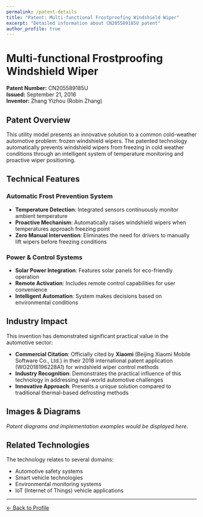 ```yaml
---
permalink: /patent-details
title: "Patent: Multi-functional Frostproofing Windshield Wiper"
excerpt: "Detailed information about CN205589185U patent"
author_profile: true
---
```


<span class='anchor' id='patent-details'></span>

# Multi-functional Frostproofing Windshield Wiper
**Patent Number:** CN205589185U  
**Issued:** September 21, 2016  
**Inventor:** Zhang Yizhou (Robin Zhang)

## Patent Overview

This utility model presents an innovative solution to a common cold-weather automotive problem: frozen windshield wipers. The patented technology automatically prevents windshield wipers from freezing in cold weather conditions through an intelligent system of temperature monitoring and proactive wiper positioning.

## Technical Features

### Automatic Frost Prevention System
- **Temperature Detection**: Integrated sensors continuously monitor ambient temperature
- **Proactive Mechanism**: Automatically raises windshield wipers when temperatures approach freezing point
- **Zero Manual Intervention**: Eliminates the need for drivers to manually lift wipers before freezing conditions

### Power & Control Systems
- **Solar Power Integration**: Features solar panels for eco-friendly operation
- **Remote Activation**: Includes remote control capabilities for user convenience
- **Intelligent Automation**: System makes decisions based on environmental conditions

## Industry Impact

This invention has demonstrated significant practical value in the automotive sector:

- **Commercial Citation**: Officially cited by **Xiaomi** (Beijing Xiaomi Mobile Software Co., Ltd.) in their 2018 international patent application (WO2018196228A1) for windshield wiper control methods
- **Industry Recognition**: Demonstrates the practical influence of this technology in addressing real-world automotive challenges
- **Innovative Approach**: Presents a unique solution compared to traditional thermal-based defrosting methods

## Images & Diagrams

*Patent diagrams and implementation examples would be displayed here.*

## Related Technologies

The technology relates to several domains:
- Automotive safety systems
- Smart vehicle technologies
- Environmental monitoring systems
- IoT (Internet of Things) vehicle applications

---

[← Back to Profile](/) 
